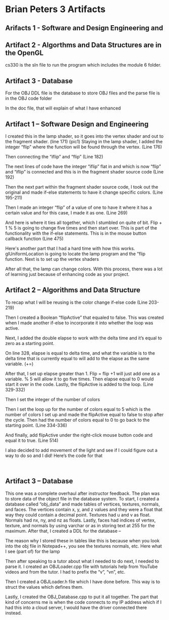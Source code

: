 # Brian Peters 3 Artifacts
## Arifacts 1 - Software and Design Engineering and
## Artifact 2 - Algorthms and Data Structures are in the OpenGL

cs330 is the sln file to run the program which includes the module 6 folder. 

## Artifact 3 - Database

For the OBJ DDL file is the database to store OBJ files and the parse file is in the OBJ code folder

In the doc file, that will explain of what I have enhanced

## Artifact 1 – Software Design and Engineering

I created this in the lamp shader, so it goes into the vertex shader and out to the fragment shader.
(line 171)
 (pic1)
Staying in the lamp shader, I added the integer “flip” where the function will be found through the vertex.
(Line 176)
 
Then connecting the “iflip” and “flip” 
(Line 182)
 
The next lines of code have the integer “iflip” flat in and which is now “flip” and “iflip” is connected and this is in the fragment shader source code
(Line 192)
 
Then the next part within the fragment shader source code, I took out the original and made if-else statements to have it change specific colors. 
(Line 195-211)
 
Then I made an integer “flip” of a value of one to have it where it has a certain value and for this case, I made it as one.
(Line 269)
 
And here is where it ties all together, which I stumbled on quite of bit. Flip + 1 % 5 is going to change five times and then start over. This is part of the functionality with the if-else statements. This is in the mouse button callback function
(Line 475)
 
Here's another part that I had a hard time with how this works. glUniformLocation is going to locate the lamp program and the “flip function. Next is to set up the vertex shaders
 
After all that, the lamp can change colors. With this process, there was a lot of learning just because of enhancing code as your project.
 
## Artifact 2 – Algorithms and Data Structure

To recap what I will be reusing is the color change if-else code
(Line 203-219)
 
Then I created a Boolean “flipActive” that equaled to false. This was created when I made another if-else to incorporate it into whether the loop was active.
 
Next, I added the double elapse to work with the delta time and it’s equal to zero as a starting point.
 
On line 328, elapse is equal to delta time, and what the variable is to the delta time that is currently equal to will add to the elapse as the same variable. (+=)
 
After that, I set up elapse greater than 1. Flip = flip +1 will just add one as a variable. % 5 will allow it to go five times. Then elapse equal to 0 would start it over in the code. Lastly, the flipActive is added to the loop.
(Line 329-332)
 
Then I set the integer of the number of colors
 
Then I set the loop up for the number of colors equal to 5 which is the number of colors I set up and made the flipActive equal to false to stop after the cycle. Then had the number of colors equal to 0 to go back to the starting point.
(Line 334-336)
 
 And finally, add flipActive under the right-click mouse button code and equal it to true. 
(Line 514)
 
I also decided to add movement of the light and see if I could figure out a way to do so and I did! Here’s the code for that 
 
 
## Artifact 3 – Database

This one was a complete overhaul after instructor feedback. The plan was to store data of the object file in the database system. To start, I created a database called “obj_data” and made tables of vertices, textures, normals, and faces. The vertices contain x, y, and z values and they were a float that way they could contain a decimal point. Textures had u and v as float. Normals had nx, ny, and nz as floats. Lastly, faces had indices of vertex, texture, and normals by using varchar or as in storing text at 255 for the maximum. After that, I created a DDL for the database – 
 
The reason why I stored these in tables like this is because when you look into the obj file in Notepad++, you see the textures normals, etc. Here what I see (part of) for the lamp
 
Then after speaking to a tutor about what I needed to do next, I needed to parse it. I created an OBJLoader.cpp file with tutorials help from YouTube videos and from the tutor. I had to prefix the “v”, “vn”, etc.
 
Then I created a OBJLoader.h file which I have done before. This way is to struct the values which defines them.
 
Lastly, I created the OBJ_Database.cpp to put it all together. The part that kind of concerns me is when the code connects to my IP address which if I had this into a cloud server, I would have the driver connected there instead. 

